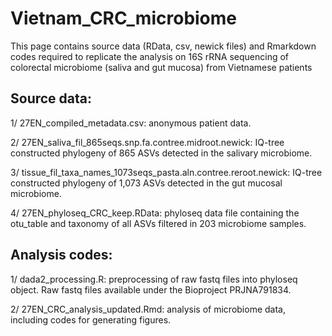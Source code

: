 # Vietnam_CRC_microbiome
This page contains source data (RData, csv, newick files) and Rmarkdown codes required to replicate the analysis on 16S rRNA sequencing of colorectal microbiome (saliva and gut mucosa) from Vietnamese patients

## Source data:

1/ 27EN_compiled_metadata.csv: anonymous patient data.
    
2/ 27EN_saliva_fil_865seqs.snp.fa.contree.midroot.newick: IQ-tree constructed phylogeny of 865 ASVs detected in the salivary microbiome.
    
3/ tissue_fil_taxa_names_1073seqs_pasta.aln.contree.reroot.newick: IQ-tree constructed phylogeny of 1,073 ASVs detected in the gut mucosal microbiome.
    
4/ 27EN_phyloseq_CRC_keep.RData: phyloseq data file containing the otu_table and taxonomy of all ASVs filtered in 203 microbiome samples. 

## Analysis codes: 

1/ dada2_processing.R: preprocessing of raw fastq files into phyloseq object. Raw fastq files available under the Bioproject PRJNA791834. 

2/ 27EN_CRC_analysis_updated.Rmd: analysis of microbiome data, including codes for generating figures.
